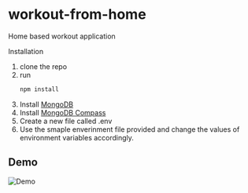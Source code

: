 # workout-from-home
Home based workout application

Installation
1. clone the repo 
2. run 
    ```bash
    npm install
    ```
3. Install [MongoDB](https://www.mongodb.com/try/download/community "mongoDB")
4. Install [MongoDB Compass](https://www.mongodb.com/try/download/compass "mongoDB")
5. Create a new file called .env
6. Use the smaple enverinment file provided and change the values of environment variables accordingly. 

## Demo

![Demo](https://github.com/dhruvinmakwana/workout-from-home/blob/master/public/images/output.gif?raw=true)
